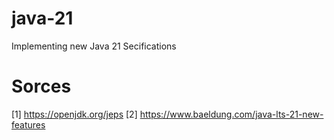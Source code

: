 # java-21
Implementing new Java 21 Secifications




# Sorces
[1] https://openjdk.org/jeps
[2] https://www.baeldung.com/java-lts-21-new-features
